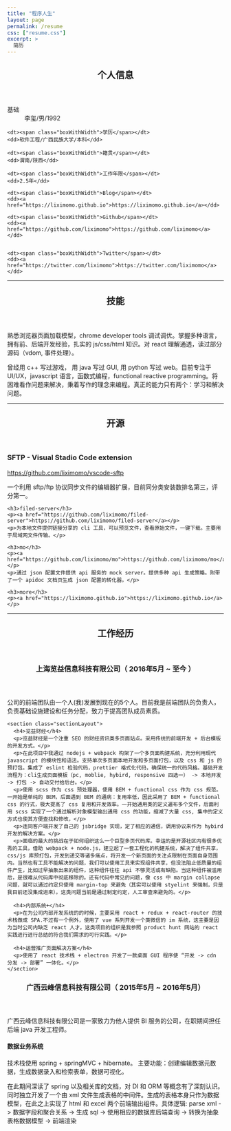 ```yaml
---
title: "程序人生"
layout: page
permalink: /resume
css: ["resume.css"]
excerpt: >
  简历
---
```


<section class="sectionLayout sectionLayout--info">
  <header>
    <h2>个人信息</h2>
  </header>
  <dl>
    <dt><span class="boxWithWidth">基础</span></dt>
    <dd>李玺/男/1992</dd>

    <dt><span class="boxWithWidth">学历</span></dt>
    <dd>软件工程/广西民族大学/本科</dd>

    <dt><span class="boxWithWidth">籍贯</span></dt>
    <dd>渭南/陕西</dd>

    <dt><span class="boxWithWidth">工作年限</span></dt>
    <dd>2.5年</dd>

    <dt><span class="boxWithWidth">Blog</span></dt>
    <dd><a href="https://liximomo.github.io">https://liximomo.github.io</a></dd>

    <dt><span class="boxWithWidth">Github</span></dt>
    <dd><a href="https://github.com/liximomo">https://github.com/liximomo</a></dd>

    
    <dt><span class="boxWithWidth">Twitter</span></dt>
    <dd><a href="https://twitter.com/liximomo">https://twitter.com/liximomo</a></dd>
  </dl>
</section>

<hr>

<section class="sectionLayout sectionLayout--skill">
  <header>
    <h2>技能</h2>
  </header>
  <p>熟悉浏览器页面加载模型，chrome developer tools 调试调优。掌握多种语言，拥有前、后端开发经验，扎实的 js/css/html 知识。对 react 理解通透，读过部分源码（vdom, 事件处理）。</p>
  <p>曾经用 c++ 写过游戏， 用 java 写过 GUI, 用 python 写过 web。目前专注于 UI/UX，javascript 语言，函数式编程，functional reactive programming。将困难看作问题来解决，秉着写作的理念来编程。真正的能力只有两个：学习和解决问题。</p>
</section>

<div class="print-page-break"></div>
<hr class="no-print">

<section class="sectionLayout sectionLayout--oss">
  <header>
    <h2>开源</h2>
  </header>
  <section class="sectionLayout">
    <h3>SFTP - Visual Stadio Code extension</h3>
    <p><a href="https://github.com/liximomo/vscode-sftp">https://github.com/liximomo/vscode-sftp</a></p>
    <p>一个利用 sftp/ftp 协议同步文件的编辑器扩展，目前同分类安装数排名第三，评分第一。</p>

    <h3>filed-server</h3>
    <p><a href="https://github.com/liximomo/filed-server">https://github.com/liximomo/filed-server</a></p>
    <p>为本地文件提供链接分享的 cli 工具，可以预览文件，查看原始文件，一键下载。主要用于局域网文件传输。</p>

    <h3>mo</h3>
    <p><a href="https://github.com/liximomo/mo">https://github.com/liximomo/mo</a></p>
    <p>通过 json 配置文件提供 api 服务的 mock server。提供多种 api 生成策略。附带了一个 apidoc 文档页生成 json 配置的转化器。</p>

    <h3>more</h3>
    <p><a href="https://liximomo.github.io">https://liximomo.github.io</a></p>
  </section>
</section>

<div class="print-page-break"></div>
<hr class="no-print">

<section class="sectionLayout sectionLayout--work">
  <header>
    <h2>工作经历</h2>
  </header>
  <section class="sectionLayout">
    <header>
      <h3>上海览益信息科技有限公司（ 2016年5月 ~ 至今 ）</h3>
    </header>
    <p>公司的前端团队由一个人(我)发展到现在的5个人。目前我是前端团队的负责人，负责基础设施建设和任务分配，致力于提高团队成员素质。</p>

    <section class="sectionLayout">
      <h4>览益财经</h4>
      <p>览益财经是一个注重 SEO 的财经资讯类多页面站点。采用传统的前端开发 + 后台模板的开发方式。</p>
      <p>在此项目中我通过 nodejs + webpack 构架了一个多页面构建系统，充分利用现代 javascript 的模块性和语法。支持单次多页面本地开发和多页面打包，以及 css 和 js 的预打包。集成了 eslint 检验代码，prettier 格式化代码，确保统一的代码风格。基础开发流程为：cli生成页面模板（pc, moblie, hybird, responsive 四选一） -> 本地开发 -> 打包 -> 自动交付给后台。</p>
      <p>使用 scss 作为 css 预处理器，使用 BEM + functional css 作为 css 规范。一开始是单纯的 BEM，后面遇到 BEM 的通病：复用率低，因此采用了 BEM + functional css 的行式，极大提高了 css 复用和开发效率。一开始通用类的定义遍布多个文件，后面利用 scss 实现了一个通过解析对象模型输出通用 css 的功能，缩减了大量 css, 集中的定义方式也使其方便查找和修改，</p>
      <p>连同客户端开发了自己的 jsbridge 实现，定了相应的通信，调用协议来作为 hybird 开发的解决方案。</p>
      <p>面临的最大的挑战在于如何组织这么一个巨型多页代码库。幸运的是开源社区内有很多优秀的工具，借助 webpack + node.js，建立起了一套工程化的构建系统，解决了组件共享，css/js 库预打包，开发到递交等诸多痛点，将开发一个新页面的关注点限制在页面自身范围内。当然也有工具不能解决的问题，我们可以使用工具来实现组件共享，但没法阻止低质量的组件产生，比如过早抽象出来的组件，这种组件往往 api 不够灵活或有缺陷。当这种组件被滥用后，是很难从代码库中彻底移除的。还有代码中常见的问题，像 css 中 margin collapse 问题，就可以通过约定只使用 margin-top 来避免（其实可以使用 styelint 来强制，只是我目前还没集成进来）。这类问题当前是通过制定约定，人工审查来避免的。</p>

      <h4>内部系统+</h4>
      <p>在为公司内部开发系统的的时候，主要采用 react + redux + react-router 的技术栈做成 SPA.不过有一个例外，使用了 vue 系列开发一个类微信的 im 系统，这主要是因为当时公司内缺乏 react 人才。这类项目的组织是我参照 product hunt 网站的 react 实践进行进行总结的符合我们需求的可行实践。</p>

      <h4>运营推广页面解决方案</h4>
      <p>使用了 react 技术栈 + electron 开发了一款桌面 GUI 程序使 “开发 -> cdn 分发 -> 部署” 一体化。</p>
    </section> 
  </section>

  <section class="sectionLayout sectionLayout--work">
    <header>
      <h3>广西云峰信息科技有限公司（ 2015年5月 ~ 2016年5月）</h3>
    </header>
    <p>广西云峰信息科技有限公司是一家致力为他人提供 BI 服务的公司，在职期间担任后端 java 开发工程师。</p>
    <section class="sectionLayout">
      <h4>数据业务系统</h4>
      <p>技术栈使用 spring + springMVC + hibernate。 主要功能：创建编辑数据元数据，生成数据录入和检索表单，数据可视化。</p>
      <p>在此期间深读了 spring 以及相关库的文档，对 DI 和 ORM 等概念有了深刻认识。同时独立开发了一个由 xml 文件生成表格的中间件。生成的表格本身只作为数据模型，在此之上实现了 html 和 excel 两个前端输出组件。具体逻辑: parse xml -> 数据字段和聚合关系 -> 生成 sql -> 使用相应的数据库后端查询 -> 转换为抽象表格数据模型 -> 前端渲染</p>
    </section>
  </section>
</section>
